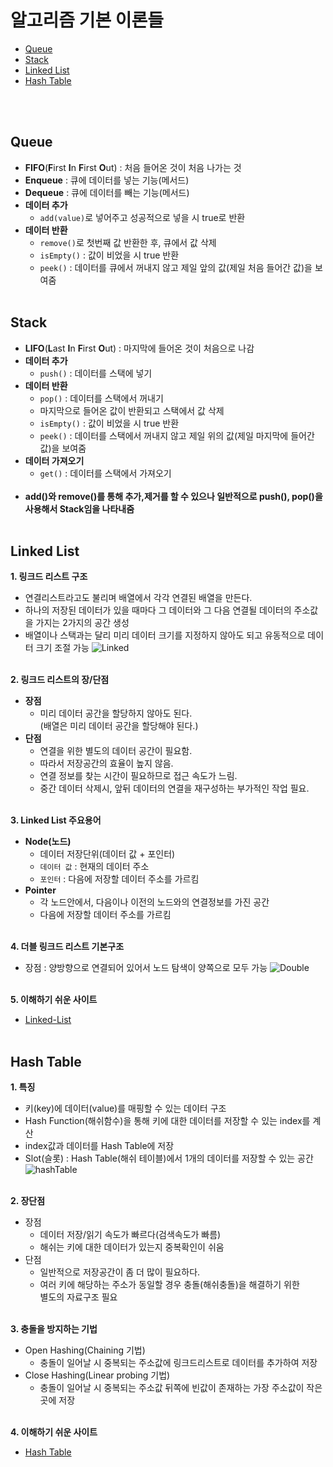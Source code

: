 # 알고리즘 기본 이론들
- [Queue](#queue)
- [Stack](#stack)
- [Linked List](#linked-list)
- [Hash Table](#hash-table)

</br></br>




## Queue
- **FIFO**(**F**irst **I**n **F**irst **O**ut) : 처음 들어온 것이 처음 나가는 것
- **Enqueue** : 큐에 데이터를 넣는 기능(메서드)
- **Dequeue** : 큐에 데이터를 빼는 기능(메서드)
- **데이터 추가**
    - `add(value)`로 넣어주고 성공적으로 넣을 시 true로 반환
- **데이터 반환**
    - `remove()`로 첫번째 값 반환한 후, 큐에서 값 삭제
    - `isEmpty()` : 값이 비었을 시 true 반환
    - `peek()` : 데이터를 큐에서 꺼내지 않고 제일 앞의 값(제일 처음 들어간 값)을 보여줌
    </br></br>
## Stack
- **LIFO**(**L**ast **I**n **F**irst **O**ut) : 마지막에 들어온 것이 처음으로 나감
- **데이터 추가**
    - `push()` : 데이터를 스택에 넣기
- **데이터 반환**
    - `pop()` : 데이터를 스택에서 꺼내기
    - 마지막으로 들어온 값이 반환되고 스택에서 값 삭제
    - `isEmpty()` : 값이 비었을 시 true 반환
    - `peek()` : 데이터를 스택에서 꺼내지 않고 제일 위의 값(제일 마지막에 들어간 값)을 보여줌
- **데이터 가져오기**
    - `get()` : 데이터를 스택에서 가져오기
    </br></br>
- **add()와 remove()를 통해 추가,제거를 할 수 있으나 일반적으로 push(), pop()을 사용해서 Stack임을 나타내줌**
</br></br>

## Linked List

**1. 링크드 리스트 구조**
- 연결리스트라고도 불리며 배열에서 각각 연결된 배열을 만든다.
- 하나의 저장된 데이터가 있을 때마다 그 데이터와 그 다음 연결될 데이터의 주소값을 가지는 2가지의 공간 생성
- 배열이나 스택과는 달리 미리 데이터 크기를 지정하지 않아도 되고 유동적으로 데이터 크기 조절 가능
    ![Linked](https://user-images.githubusercontent.com/84119178/150490396-f8e6eb57-d2ee-4ba2-915e-bb64c086dfe9.jpg)
</br></br>

**2. 링크드 리스트의 장/단점**
- **장점**
    - 미리 데이터 공간을 할당하지 않아도 된다.</br>
    (배열은 미리 데이터 공간을 할당해야 된다.)
- **단점**
    - 연결을 위한 별도의 데이터 공간이 필요함.
    - 따라서 저장공간의 효율이 높지 않음.
    - 연결 정보를 찾는 시간이 필요하므로 접근 속도가 느림.
    - 중간 데이터 삭제시, 앞뒤 데이터의 연결을 재구성하는 부가적인 작업 필요.
</br></br>

**3. Linked List 주요용어**
- **Node(노드)**
    - 데이터 저장단위(데이터 값 + 포인터)
    - `데이터 값` : 현재의 데이터 주소
    - `포인터` : 다음에 저장할 데이터 주소를 가르킴
- **Pointer**
    - 각 노드안에서, 다음이나 이전의 노드와의 연결정보를 가진 공간
    - 다음에 저장할 데이터 주소를 가르킴
    </br></br>

**4. 더블 링크드 리스트 기본구조**
- 장점 : 양방향으로 연결되어 있어서 노드 탐색이 양쪽으로 모두 가능
![Double](https://user-images.githubusercontent.com/84119178/150499181-2c91dcb5-14ee-483b-9cba-b01222378fdb.jpg)
</br></br>

**5. 이해하기 쉬운 사이트**
- [Linked-List](https://visualgo.net/en/list)
</br></br>

## Hash Table
**1. 특징**
- 키(key)에 데이터(value)를 매핑할 수 있는 데이터 구조
- Hash Function(해쉬함수)을 통해 키에 대한 데이터를 저장할 수 있는 index를 계산
- index값과 데이터를 Hash Table에 저장
- Slot(슬롯) : Hash Table(해쉬 테이블)에서 1개의 데이터를 저장할 수 있는 공간
![hashTable](https://user-images.githubusercontent.com/84119178/151089962-d1549105-ea7a-45c4-9dd5-b1eb0a7c2563.jpg)
</br></br>

**2. 장단점**
- 장점
    - 데이터 저장/읽기 속도가 빠르다(검색속도가 빠름)
    - 해쉬는 키에 대한 데이터가 있는지 중복확인이 쉬움
- 단점
    - 일반적으로 저장공간이 좀 더 많이 필요하다.
    - 여러 키에 해당하는 주소가 동일할 경우 충돌(해쉬충돌)을 해결하기 위한</br> 별도의 자료구조 필요
</br></br>

**3. 충돌을 방지하는 기법**
- Open Hashing(Chaining 기법)
    - 충돌이 일어날 시 중복되는 주소값에 링크드리스트로 데이터를 추가하여 저장
- Close Hashing(Linear probing 기법)
    - 충돌이 일어날 시 중복되는 주소값 뒤쪽에 빈값이 존재하는 가장 주소값이 작은 곳에 저장
    </br></br>

**4. 이해하기 쉬운 사이트**
- [Hash Table](https://visualgo.net/en/hashtable)
